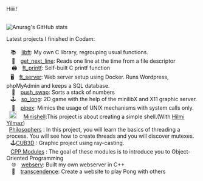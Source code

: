 Hiiii!<br><br>

![Anurag's GitHub stats](https://github-readme-stats.vercel.app/api?username=ali-tevfik&theme=midnight-purple&show_icons=true)

  Latest projects I finished in Codam:<br><br>
  &ensp; 📚 [libft](https://github.com/ali-tevfik/Codam/tree/master/Libft): My own C library, regrouping usual functions.<br>
 📄 [get_next_line](https://github.com/ali-tevfik/Codam/tree/master/Get%20Next%20Line): Reads one line at the time from a file descriptor<br>
 🖨 [ft_printf](https://github.com/ali-tevfik/Codam/tree/master/ft_printf): Self-built C printf function<br>
  &ensp; 🖥 [ft_server](https://github.com/ali-tevfik/Codam/tree/master/ft_server2): Web server setup using Docker. Runs Wordpress, phpMyAdmin and keeps a SQL database.<br>
 🔢 [push_swap](https://github.com/ali-tevfik/Codam/tree/master/push_swap): Sorts a stack of numbers<br>
 &ensp; 🕹 [so_long](https://github.com/ali-tevfik/So_Long): 2D game with the help of the minilibX and X11 graphic server.<br>
 🍴 [pipex](https://github.com/ali-tevfik/Pipex): Mimics the usage of UNIX mechanisms with system calls only.<br>
 &ensp;<img src="https://user-images.githubusercontent.com/25388772/159701639-e3a5ccb6-4f10-4c11-b37b-5e5cea1c6333.png" width=20>&ensp;&ensp; [Minishell](https://github.com/ali-tevfik/minishell):This project is about creating a simple shell.(With [Hilmi Yilmaz](https://github.com/hilmi-yilmaz))
 &ensp;<br>&ensp;[Philosophers](https://github.com/ali-tevfik/philo) : In this project, you will learn the basics of threading a process.
You will see how to create threads and you will discover mutexes.
<br>&ensp; 🕹[CUB3D](https://github.com/ali-tevfik/Cub3d) : Graphic project using ray-casting.
<br> &ensp; [CPP Modules](https://github.com/ali-tevfik/cpp) : The goal of these modules is to introduce you to Object-Oriented Programming
<br>
 🌐 [webserv](https://github.com/idilbulak/webserv): Built my own webserver in C++
<br>
   🏓 [transcendence](https://github.com/ali-tevfik/ft_transcendence): Create a website to play Pong with others
<br><br>

